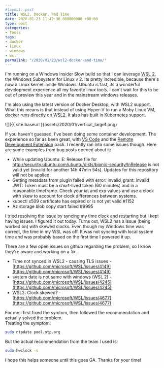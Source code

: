 ```yaml
---
#layout: post
title: WSL2, Docker, and Time
date: 2020-01-23 11:42:30.000000000 +00:00
type: post
categories:
- Tools
tags:
- docker
- linux
- windows
- wsl
permalink: "/2020/01/23/wsl2-docker-and-time/"
---
```

I'm running on a Windows Insider Slow build so that I can leverage [WSL 2](https://docs.microsoft.com/en-us/windows/wsl/wsl2-index), the Windows Subsystem for Linux v 2. Its pretty incredible, because there's now a Linux kernel inside Windows. Ubuntu is fast, its a wonderful development experience all my favorite linux tools. I can't wait for this to be out of preview this year and in the mainstream windows releases.

I'm also using the latest version of Docker Desktop, with WSL2 support. What this means is that instead of using Hyper-V to run a Moby Linux VM, [docker runs directly on WSL2](https://docs.docker.com/docker-for-windows/wsl-tech-preview/). It also has built in Kubernetes support.

![]({{ site.baseurl }}assets/2020/01/vertical_large1.png)

If you haven't guessed, I've been doing some container development. The experience so far as been great, with [VS Code](https://code.visualstudio.com/) and the [Remote Development Extension](https://marketplace.visualstudio.com/items?itemName=ms-vscode-remote.vscode-remote-extensionpack) pack. I recently ran into some issues though. Here are some examples from bug posts opened about it:

*   While updating Ubuntu: E: Release file for http://security.ubuntu.com/ubuntu/dists/bionic-security/InRelease is not valid yet (invalid for another 14h 47min 54s). Updates for this repository will not be applied.
*   Getting metadata from plugin failed with error: invalid\_grant: Invalid JWT: Token must be a short-lived token (60 minutes) and in a reasonable timeframe. Check your iat and exp values and use a clock with skew to account for clock differences between systems.
*   kubectl x509 certificate has expired or is not yet valid #1152
*   Az storage blob copy start failed #9995

I tried resolving the issue by syncing my time clock and restarting but I kept having issues. I figured it out today. Turns out, WSL2 has a issue (being worked on) with skewed clocks. Even though my Windows time was correct, the time in my WSL was off. It was not syncing with local system time and was probably based on the first time I powered it up.

There are a few open issues on github regarding the problem, so I know they're aware and working on a fix.

*   Time not synced in WSL2 - causing TLS issues - [https://github.com/microsoft/WSL/issues/4149](https://github.com/microsoft/WSL/issues/4149)
*   system date is not same with windows (WSL 2) - [https://github.com/microsoft/WSL/issues/4245](https://github.com/microsoft/WSL/issues/4245)
*   WSL2: Clock skewed? - [https://github.com/microsoft/WSL/issues/4677](https://github.com/microsoft/WSL/issues/4677)

For me i first fixed the symtom, then followed the recommendation and actually solved the problem.  
Treating the symptom:

```bash
sudo ntpdate pool.ntp.org
```

But the actual recommendation from the team I used is:

```bash
sudo hwclock -s
```

I hope this helps someone until this goes GA. Thanks for your time!